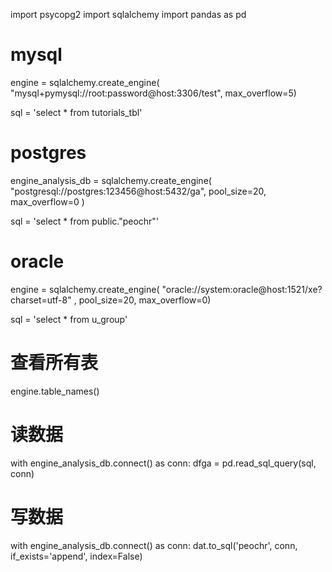 
import psycopg2
import sqlalchemy
import pandas as pd

# mysql
engine = sqlalchemy.create_engine(
    "mysql+pymysql://root:password@host:3306/test", 
    max_overflow=5)

sql = 'select * from tutorials_tbl'

# postgres
engine_analysis_db = sqlalchemy.create_engine(
        "postgresql://postgres:123456@host:5432/ga",
        pool_size=20, max_overflow=0
    )
	
sql = 'select * from public."peochr"'

# oracle
engine = sqlalchemy.create_engine(
        "oracle://system:oracle@host:1521/xe?charset=utf-8" ,
        pool_size=20,
        max_overflow=0)
		
sql = 'select * from u_group'

# 查看所有表
engine.table_names()


# 读数据
with engine_analysis_db.connect() as conn:
    dfga = pd.read_sql_query(sql, conn)
	
# 写数据
with engine_analysis_db.connect() as conn:
    dat.to_sql('peochr', conn, if_exists='append', index=False)